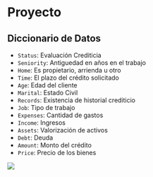 # Proyecto
## Diccionario de Datos
- `Status`: Evaluación Crediticia
- `Seniority`: Antiguedad en años en el trabajo
- `Home`: Es propietario, arrienda u otro 
- `Time`: El plazo del crédito solicitado
- `Age`: Edad del cliente
- `Marital`: Estado Civil
- `Records`: Existencia de historial crediticio
- `Job`: Tipo de trabajo
- `Expenses`: Cantidad de gastos
- `Income`: Ingresos
- `Assets`: Valorización de activos
- `Debt`: Deuda
- `Amount`: Monto del crédito 
- `Price`: Precio de los bienes

![]("plots/plot_income_job.png")
